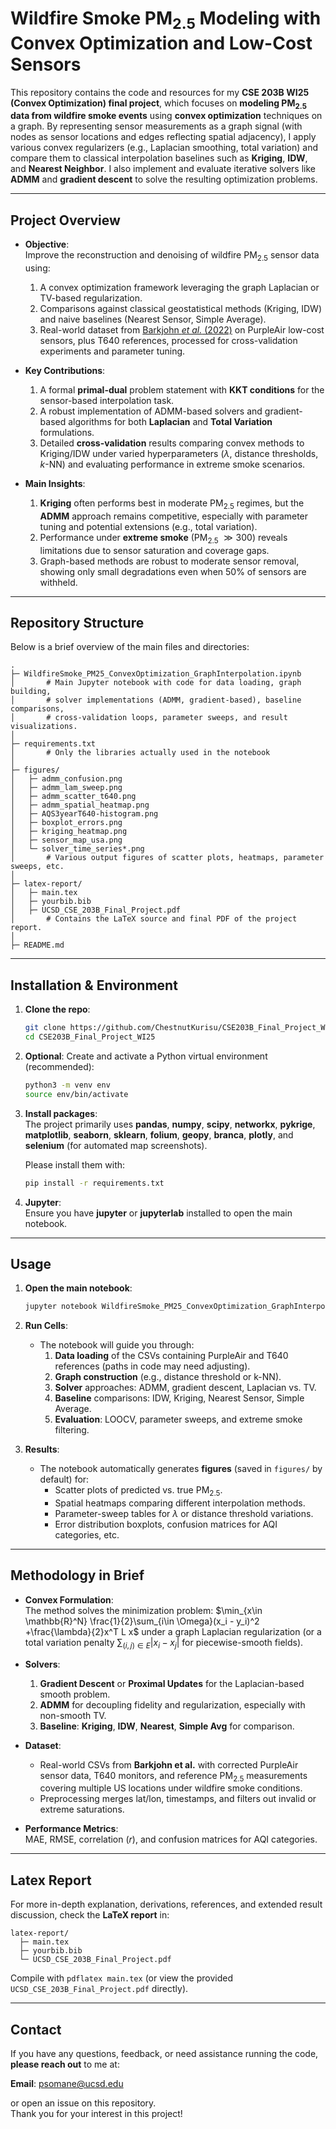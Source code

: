 # Wildfire Smoke $\text{PM}_{2.5}$ Modeling with Convex Optimization and Low-Cost Sensors

This repository contains the code and resources for my **CSE 203B WI25 (Convex Optimization) final project**, which focuses on **modeling $\text{PM}_{2.5}$ data from wildfire smoke events** using **convex optimization** techniques on a graph. By representing sensor measurements as a graph signal (with nodes as sensor locations and edges reflecting spatial adjacency), I apply various convex regularizers (e.g., Laplacian smoothing, total variation) and compare them to classical interpolation baselines such as **Kriging**, **IDW**, and **Nearest Neighbor**. I also implement and evaluate iterative solvers like **ADMM** and **gradient descent** to solve the resulting optimization problems.

----

## Project Overview

- **Objective**:  
  Improve the reconstruction and denoising of wildfire $\text{PM}_{2.5}$ sensor data using:
  1. A convex optimization framework leveraging the graph Laplacian or TV-based regularization.
  2. Comparisons against classical geostatistical methods (Kriging, IDW) and naive baselines (Nearest Sensor, Simple Average).
  3. Real-world dataset from [Barkjohn *et al.* (2022)](https://www.mdpi.com/1424-8220/22/24/9669) on PurpleAir low-cost sensors, plus T640 references, processed for cross-validation experiments and parameter tuning.

- **Key Contributions**:
  1. A formal **primal-dual** problem statement with **KKT conditions** for the sensor-based interpolation task.
  2. A robust implementation of ADMM-based solvers and gradient-based algorithms for both **Laplacian** and **Total Variation** formulations.
  3. Detailed **cross-validation** results comparing convex methods to Kriging/IDW under varied hyperparameters ($\lambda$, distance thresholds, $k$-NN) and evaluating performance in extreme smoke scenarios.

- **Main Insights**:  
  1. **Kriging** often performs best in moderate $\text{PM}_{2.5}$ regimes, but the **ADMM** approach remains competitive, especially with parameter tuning and potential extensions (e.g., total variation).  
  2. Performance under **extreme smoke** ($\text{PM}_{2.5}$ $\gg 300$) reveals limitations due to sensor saturation and coverage gaps.  
  3. Graph-based methods are robust to moderate sensor removal, showing only small degradations even when 50% of sensors are withheld.

----

## Repository Structure

Below is a brief overview of the main files and directories:

```
.
├─ WildfireSmoke_PM25_ConvexOptimization_GraphInterpolation.ipynb
│       # Main Jupyter notebook with code for data loading, graph building,
│       # solver implementations (ADMM, gradient-based), baseline comparisons,
│       # cross-validation loops, parameter sweeps, and result visualizations.
│
├─ requirements.txt
│       # Only the libraries actually used in the notebook
│
├─ figures/
│   ├─ admm_confusion.png
│   ├─ admm_lam_sweep.png
│   ├─ admm_scatter_t640.png
│   ├─ admm_spatial_heatmap.png
│   ├─ AQS3yearT640-histogram.png
│   ├─ boxplot_errors.png
│   ├─ kriging_heatmap.png
│   ├─ sensor_map_usa.png
│   └─ solver_time_series*.png
│       # Various output figures of scatter plots, heatmaps, parameter sweeps, etc.
│
├─ latex-report/
│   ├─ main.tex
│   ├─ yourbib.bib
│   ├─ UCSD_CSE_203B_Final_Project.pdf
│       # Contains the LaTeX source and final PDF of the project report.
│
├─ README.md
```

----

## Installation & Environment

1. **Clone the repo**:

   ```bash
   git clone https://github.com/ChestnutKurisu/CSE203B_Final_Project_WI25.git
   cd CSE203B_Final_Project_WI25
   ```

2. **Optional**: Create and activate a Python virtual environment (recommended):
   ```bash
   python3 -m venv env
   source env/bin/activate
   ```

3. **Install packages**:  
   The project primarily uses **pandas**, **numpy**, **scipy**, **networkx**, **pykrige**, **matplotlib**, **seaborn**, **sklearn**, **folium**, **geopy**, **branca**, **plotly**, and **selenium** (for automated map screenshots).  

   Please install them with:
   ```bash
   pip install -r requirements.txt
   ```

4. **Jupyter**:  
   Ensure you have **jupyter** or **jupyterlab** installed to open the main notebook.

----

## Usage

1. **Open the main notebook**:

   ```bash
   jupyter notebook WildfireSmoke_PM25_ConvexOptimization_GraphInterpolation.ipynb
   ```

2. **Run Cells**:
   - The notebook will guide you through:
     1. **Data loading** of the CSVs containing PurpleAir and T640 references (paths in code may need adjusting).
     2. **Graph construction** (e.g., distance threshold or k-NN).
     3. **Solver** approaches: ADMM, gradient descent, Laplacian vs. TV.
     4. **Baseline** comparisons: IDW, Kriging, Nearest Sensor, Simple Average.
     5. **Evaluation**: LOOCV, parameter sweeps, and extreme smoke filtering.

3. **Results**:
   - The notebook automatically generates **figures** (saved in `figures/` by default) for:
     - Scatter plots of predicted vs. true $\text{PM}_{2.5}$.
     - Spatial heatmaps comparing different interpolation methods.
     - Parameter-sweep tables for $\lambda$ or distance threshold variations.
     - Error distribution boxplots, confusion matrices for AQI categories, etc.

----

## Methodology in Brief

- **Convex Formulation**:  
  The method solves the minimization problem:
  $\min_{x\in \mathbb{R}^N} \frac{1}{2}\sum_{i\in \Omega}(x_i - y_i)^2 +\frac{\lambda}{2}x^T L x$
  under a graph Laplacian regularization (or a total variation penalty $\sum_{(i,j)\in E} |x_i-x_j|$ for piecewise-smooth fields).

- **Solvers**:
  1. **Gradient Descent** or **Proximal Updates** for the Laplacian-based smooth problem.
  2. **ADMM** for decoupling fidelity and regularization, especially with non-smooth TV.
  3. **Baseline**: **Kriging**, **IDW**, **Nearest**, **Simple Avg** for comparison.

- **Dataset**:  
  - Real-world CSVs from **Barkjohn et al.** with corrected PurpleAir sensor data, T640 monitors, and reference $\text{PM}_{2.5}$ measurements covering multiple US locations under wildfire smoke conditions.
  - Preprocessing merges lat/lon, timestamps, and filters out invalid or extreme saturations.

- **Performance Metrics**:  
  $\text{MAE}$, $\text{RMSE}$, correlation ($r$), and confusion matrices for AQI categories.

----

## Latex Report

For more in-depth explanation, derivations, references, and extended result discussion, check the **LaTeX report** in:
```
latex-report/
  ├─ main.tex
  ├─ yourbib.bib
  └─ UCSD_CSE_203B_Final_Project.pdf
```
Compile with `pdflatex main.tex` (or view the provided `UCSD_CSE_203B_Final_Project.pdf` directly).

----

## Contact

If you have any questions, feedback, or need assistance running the code, **please reach out** to me at:

**Email**: [psomane@ucsd.edu](mailto:psomane@ucsd.edu)

or open an issue on this repository.  
Thank you for your interest in this project!
